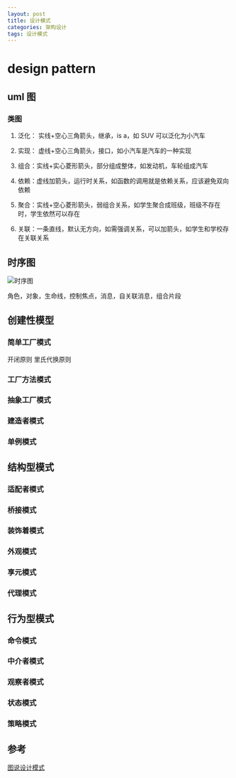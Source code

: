 ```yaml
---
layout: post
title: 设计模式 
categories: 架构设计
tags: 设计模式
---
```


# design pattern

## uml 图

### 类图

1.  泛化： 实线+空心三角箭头，继承，is a，如 SUV 可以泛化为小汽车

1.  实现： 虚线+空心三角箭头，接口，如小汽车是汽车的一种实现

1.  组合：实线+实心菱形箭头，部分组成整体，如发动机，车轮组成汽车

1.  依赖：虚线加箭头，运行时关系，如函数的调用就是依赖关系，应该避免双向依赖

1.  聚合：实线+空心菱形箭头，弱组合关系，如学生聚合成班级，班级不存在时，学生依然可以存在

1.  关联：一条直线，默认无方向，如需强调关系，可以加箭头，如学生和学校存在关联关系


## 时序图

![时序图](https://blog.csdn.net/fly_zxy/article/details/80911942)


角色，对象，生命线，控制焦点，消息，自关联消息，组合片段


## 创建性模型

### 简单工厂模式


开闭原则
里氏代换原则

### 工厂方法模式

### 抽象工厂模式

### 建造者模式

### 单例模式

## 结构型模式

### 适配者模式
### 桥接模式
### 装饰着模式
### 外观模式
### 享元模式
### 代理模式


## 行为型模式

### 命令模式
### 中介者模式
### 观察者模式
### 状态模式
### 策略模式


## 参考

[图说设计模式](https://design-patterns.readthedocs.io/zh_CN/latest/creational_patterns/creational.html)
